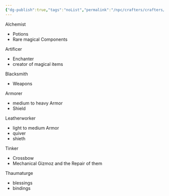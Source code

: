 ```yaml
---
{"dg-publish":true,"tags":"noList","permalink":"/npc/crafters/crafters/","dgHomeLink":false,"dgPassFrontmatter":true}
---
```


Alchemist
- Potions
- Rare magical Components

Artificer
- Enchanter
- creator of magical items

Blacksmith
- Weapons

Armorer
- medium to heavy Armor
- Shield

Leatherworker
- light to medium Armor
- quiver
- shieth

Tinker
- Crossbow
- Mechanical Gizmoz and the Repair of them

Thaumaturge
- blessings
- bindings